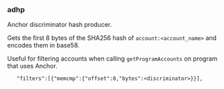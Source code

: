 ### adhp

Anchor discriminator hash producer.

Gets the first 8 bytes of the SHA256 hash of `account:<account_name>` and encodes them in base58.

Useful for filtering accounts when calling `getProgramAccounts` on program that uses Anchor.

```
   "filters":[{"memcmp":{"offset":0,"bytes":<discriminator>}}],
```
